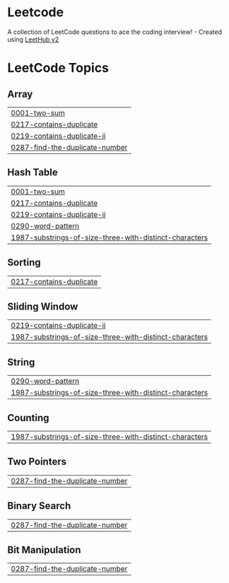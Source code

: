# Leetcode
A collection of LeetCode questions to ace the coding interview! - Created using [LeetHub v2](https://github.com/arunbhardwaj/LeetHub-2.0)

<!---LeetCode Topics Start-->
# LeetCode Topics
## Array
|  |
| ------- |
| [0001-two-sum](https://github.com/KaviyavikashiniMohanasundaram/Leetcode/tree/master/0001-two-sum) |
| [0217-contains-duplicate](https://github.com/KaviyavikashiniMohanasundaram/Leetcode/tree/master/0217-contains-duplicate) |
| [0219-contains-duplicate-ii](https://github.com/KaviyavikashiniMohanasundaram/Leetcode/tree/master/0219-contains-duplicate-ii) |
| [0287-find-the-duplicate-number](https://github.com/KaviyavikashiniMohanasundaram/Leetcode/tree/master/0287-find-the-duplicate-number) |
## Hash Table
|  |
| ------- |
| [0001-two-sum](https://github.com/KaviyavikashiniMohanasundaram/Leetcode/tree/master/0001-two-sum) |
| [0217-contains-duplicate](https://github.com/KaviyavikashiniMohanasundaram/Leetcode/tree/master/0217-contains-duplicate) |
| [0219-contains-duplicate-ii](https://github.com/KaviyavikashiniMohanasundaram/Leetcode/tree/master/0219-contains-duplicate-ii) |
| [0290-word-pattern](https://github.com/KaviyavikashiniMohanasundaram/Leetcode/tree/master/0290-word-pattern) |
| [1987-substrings-of-size-three-with-distinct-characters](https://github.com/KaviyavikashiniMohanasundaram/Leetcode/tree/master/1987-substrings-of-size-three-with-distinct-characters) |
## Sorting
|  |
| ------- |
| [0217-contains-duplicate](https://github.com/KaviyavikashiniMohanasundaram/Leetcode/tree/master/0217-contains-duplicate) |
## Sliding Window
|  |
| ------- |
| [0219-contains-duplicate-ii](https://github.com/KaviyavikashiniMohanasundaram/Leetcode/tree/master/0219-contains-duplicate-ii) |
| [1987-substrings-of-size-three-with-distinct-characters](https://github.com/KaviyavikashiniMohanasundaram/Leetcode/tree/master/1987-substrings-of-size-three-with-distinct-characters) |
## String
|  |
| ------- |
| [0290-word-pattern](https://github.com/KaviyavikashiniMohanasundaram/Leetcode/tree/master/0290-word-pattern) |
| [1987-substrings-of-size-three-with-distinct-characters](https://github.com/KaviyavikashiniMohanasundaram/Leetcode/tree/master/1987-substrings-of-size-three-with-distinct-characters) |
## Counting
|  |
| ------- |
| [1987-substrings-of-size-three-with-distinct-characters](https://github.com/KaviyavikashiniMohanasundaram/Leetcode/tree/master/1987-substrings-of-size-three-with-distinct-characters) |
## Two Pointers
|  |
| ------- |
| [0287-find-the-duplicate-number](https://github.com/KaviyavikashiniMohanasundaram/Leetcode/tree/master/0287-find-the-duplicate-number) |
## Binary Search
|  |
| ------- |
| [0287-find-the-duplicate-number](https://github.com/KaviyavikashiniMohanasundaram/Leetcode/tree/master/0287-find-the-duplicate-number) |
## Bit Manipulation
|  |
| ------- |
| [0287-find-the-duplicate-number](https://github.com/KaviyavikashiniMohanasundaram/Leetcode/tree/master/0287-find-the-duplicate-number) |
<!---LeetCode Topics End-->